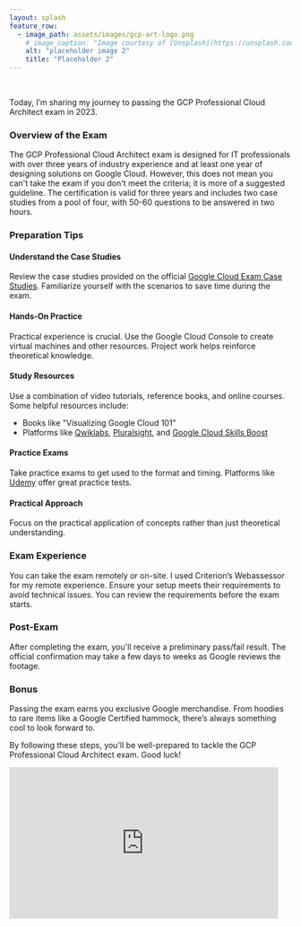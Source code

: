 ```yaml
---
layout: splash
feature_row:
  - image_path: assets/images/gcp-art-logo.png
    # image_caption: "Image courtesy of [Unsplash](https://unsplash.com/)"
    alt: "placeholder image 2"
    title: "Placeholder 2"
---
```


<br />

Today, I’m sharing my journey to passing the GCP Professional Cloud Architect exam in 2023.

### Overview of the Exam

The GCP Professional Cloud Architect exam is designed for IT professionals with over three years of industry experience and at least one year of designing solutions on Google Cloud. However, this does not mean you can't take the exam if you don't meet the criteria; it is more of a suggested guideline. The certification is valid for three years and includes two case studies from a pool of four, with 50-60 questions to be answered in two hours.

### Preparation Tips

#### Understand the Case Studies
Review the case studies provided on the official [Google Cloud Exam Case Studies](https://cloud.google.com/certification/guides/professional-cloud-architect). Familiarize yourself with the scenarios to save time during the exam.

#### Hands-On Practice
Practical experience is crucial. Use the Google Cloud Console to create virtual machines and other resources. Project work helps reinforce theoretical knowledge.

#### Study Resources
Use a combination of video tutorials, reference books, and online courses. Some helpful resources include:
- Books like "Visualizing Google Cloud 101"
- Platforms like [Qwiklabs](https://www.qwiklabs.com), [Pluralsight](https://www.pluralsight.com), and [Google Cloud Skills Boost](https://cloudskillsboost.google/)

#### Practice Exams
Take practice exams to get used to the format and timing. Platforms like [Udemy](https://www.udemy.com) offer great practice tests.

#### Practical Approach
Focus on the practical application of concepts rather than just theoretical understanding.

### Exam Experience

You can take the exam remotely or on-site. I used Criterion’s Webassessor for my remote experience. Ensure your setup meets their requirements to avoid technical issues. You can review the requirements before the exam starts.

### Post-Exam

After completing the exam, you'll receive a preliminary pass/fail result. The official confirmation may take a few days to weeks as Google reviews the footage.

### Bonus

Passing the exam earns you exclusive Google merchandise. From hoodies to rare items like a Google Certified hammock, there’s always something cool to look forward to.

By following these steps, you'll be well-prepared to tackle the GCP Professional Cloud Architect exam. Good luck!


<iframe width="480" height="270" src="https://www.youtube.com/embed/zmZewtChI0E?list=TLGGVxMUxlrwBboxMjAxMjAyNQ" title="Passing the Google Professional Cloud Architect Exam in 2023!" frameborder="0" allow="accelerometer; autoplay; clipboard-write; encrypted-media; gyroscope; picture-in-picture; web-share" referrerpolicy="strict-origin-when-cross-origin" allowfullscreen></iframe>